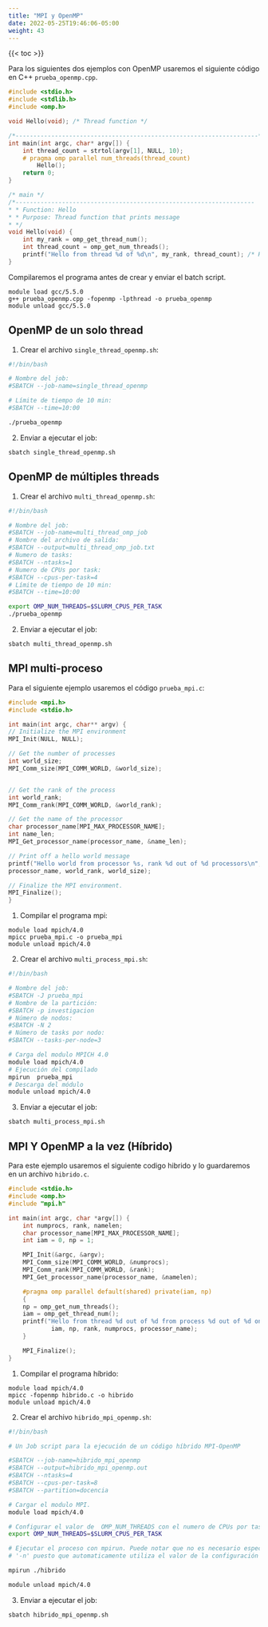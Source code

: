 ```yaml
---
title: "MPI y OpenMP"
date: 2022-05-25T19:46:06-05:00
weight: 43
---
```


{{< toc >}}

Para los siguientes dos ejemplos con OpenMP usaremos el siguiente código  en C++ `prueba_openmp.cpp`.

```c++
#include <stdio.h>
#include <stdlib.h>
#include <omp.h>

void Hello(void); /* Thread function */

/*--------------------------------------------------------------------*/
int main(int argc, char* argv[]) {
    int thread_count = strtol(argv[1], NULL, 10);
    # pragma omp parallel num_threads(thread_count)
        Hello();
    return 0;
}

/* main */
/*------------------------------------------------------------------- 
* * Function: Hello
* * Purpose: Thread function that prints message
* */
void Hello(void) {
    int my_rank = omp_get_thread_num();
    int thread_count = omp_get_num_threads();
    printf("Hello from thread %d of %d\n", my_rank, thread_count); /* Hello */
}
```

Compilaremos el programa antes de crear y enviar el batch script.

```shell
module load gcc/5.5.0
g++ prueba_openmp.cpp -fopenmp -lpthread -o prueba_openmp
module unload gcc/5.5.0 
```

## OpenMP de un solo thread 

1. Crear el archivo `single_thread_openmp.sh`:

```bash
#!/bin/bash

# Nombre del job:
#SBATCH --job-name=single_thread_openmp

# Límite de tiempo de 10 min:
#SBATCH --time=10:00

./prueba_openmp
```

2. Enviar a ejecutar el job:

```shell
sbatch single_thread_openmp.sh
```

## OpenMP de múltiples threads

1. Crear el archivo `multi_thread_openmp.sh`:

```bash
#!/bin/bash

# Nombre del job:
#SBATCH --job-name=multi_thread_omp_job
# Nombre del archivo de salida:
#SBATCH --output=multi_thread_omp_job.txt
# Numero de tasks:
#SBATCH --ntasks=1
# Numero de CPUs por task:
#SBATCH --cpus-per-task=4
# Límite de tiempo de 10 min:
#SBATCH --time=10:00

export OMP_NUM_THREADS=$SLURM_CPUS_PER_TASK
./prueba_openmp
```

2. Enviar a ejecutar el job:

```shell
sbatch multi_thread_openmp.sh
```

## MPI multi-proceso

Para el siguiente ejemplo usaremos el código `prueba_mpi.c`:

```c++
#include <mpi.h>
#include <stdio.h>

int main(int argc, char** argv) {
// Initialize the MPI environment
MPI_Init(NULL, NULL);

// Get the number of processes
int world_size;
MPI_Comm_size(MPI_COMM_WORLD, &world_size);


// Get the rank of the process
int world_rank;
MPI_Comm_rank(MPI_COMM_WORLD, &world_rank);

// Get the name of the processor
char processor_name[MPI_MAX_PROCESSOR_NAME];
int name_len;
MPI_Get_processor_name(processor_name, &name_len);

// Print off a hello world message
printf("Hello world from processor %s, rank %d out of %d processors\n",
processor_name, world_rank, world_size);

// Finalize the MPI environment.
MPI_Finalize();
}
```

1. Compilar el programa mpi:

```shell
module load mpich/4.0
mpicc prueba_mpi.c -o prueba_mpi
module unload mpich/4.0
```

2. Crear el archivo `multi_process_mpi.sh`:

```bash
#!/bin/bash

# Nombre del job:
#SBATCH -J prueba_mpi
# Nombre de la partición:
#SBATCH -p investigacion
# Número de nodos:
#SBATCH -N 2 
# Número de tasks por nodo:
#SBATCH --tasks-per-node=3 

# Carga del modulo MPICH 4.0
module load mpich/4.0
# Ejecución del compilado
mpirun  prueba_mpi
# Descarga del módulo
module unload mpich/4.0
```

3. Enviar a ejecutar el job:

```shell
sbatch multi_process_mpi.sh
```


## MPI Y OpenMP a la vez (Híbrido)

Para este ejemplo usaremos el siguiente codigo hibrido y lo guardaremos en un archivo `hibrido.c`.

```c++
#include <stdio.h>
#include <omp.h>
#include "mpi.h"

int main(int argc, char *argv[]) {
    int numprocs, rank, namelen;
    char processor_name[MPI_MAX_PROCESSOR_NAME];
    int iam = 0, np = 1;

    MPI_Init(&argc, &argv);
    MPI_Comm_size(MPI_COMM_WORLD, &numprocs);
    MPI_Comm_rank(MPI_COMM_WORLD, &rank);
    MPI_Get_processor_name(processor_name, &namelen);

    #pragma omp parallel default(shared) private(iam, np)
    {
    np = omp_get_num_threads();
    iam = omp_get_thread_num();
    printf("Hello from thread %d out of %d from process %d out of %d on %s\n",
            iam, np, rank, numprocs, processor_name);
    }

    MPI_Finalize();
}
```

1. Compilar el programa híbrido:

```shell
module load mpich/4.0
mpicc -fopenmp hibrido.c -o hibrido
module unload mpich/4.0
```

2. Crear el archivo `hibrido_mpi_openmp.sh`:

```bash
#!/bin/bash

# Un Job script para la ejecución de un código híbrido MPI-OpenMP

#SBATCH --job-name=hibrido_mpi_openmp
#SBATCH --output=hibrido_mpi_openmp.out
#SBATCH --ntasks=4
#SBATCH --cpus-per-task=8
#SBATCH --partition=docencia

# Cargar el modulo MPI.
module load mpich/4.0

# Configurar el valor de  OMP_NUM_THREADS con el numero de CPUs por task solicitado.
export OMP_NUM_THREADS=$SLURM_CPUS_PER_TASK

# Ejecutar el proceso con mpirun. Puede notar que no es necesario especificar el flag de MPI
# '-n' puesto que automaticamente utiliza el valor de la configuración de Slurm realizada

mpirun ./hibrido

module unload mpich/4.0
```

3. Enviar a ejecutar el job:

```shell
sbatch hibrido_mpi_openmp.sh
```